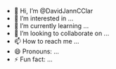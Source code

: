 - 👋 Hi, I’m @DavidJannCClar
- 👀 I’m interested in ...
- 🌱 I’m currently learning ...
- 💞️ I’m looking to collaborate on ...
- 📫 How to reach me ...
- 😄 Pronouns: ...
- ⚡ Fun fact: ...

<!---
DavidJannCClar/DavidJannCClar is a ✨ special ✨ repository because its `README.md` (this file) appears on your GitHub profile.
You can click the Preview link to take a look at your changes.
--->
